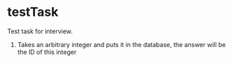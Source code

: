 # testTask
Test task for interview.

1)  Takes an arbitrary integer and puts it in the database, the answer will be the ID of this integer
